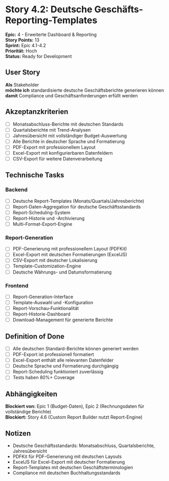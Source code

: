 # Story 4.2: Deutsche Geschäfts-Reporting-Templates

**Epic:** 4 - Erweiterte Dashboard & Reporting  
**Story Points:** 13  
**Sprint:** Epic 4.1-4.2  
**Priorität:** Hoch  
**Status:** Ready for Development

## User Story

**Als** Stakeholder  
**möchte ich** standardisierte deutsche Geschäftsberichte generieren können  
**damit** Compliance und Geschäftsanforderungen erfüllt werden

## Akzeptanzkriterien

- [ ] Monatsabschluss-Berichte mit deutschen Standards
- [ ] Quartalsberichte mit Trend-Analysen
- [ ] Jahresübersicht mit vollständiger Budget-Auswertung
- [ ] Alle Berichte in deutscher Sprache und Formatierung
- [ ] PDF-Export mit professionellem Layout
- [ ] Excel-Export mit konfigurierbaren Datenfeldern
- [ ] CSV-Export für weitere Datenverarbeitung

## Technische Tasks

### Backend
- [ ] Deutsche Report-Templates (Monats/Quartals/Jahresberichte)
- [ ] Report-Daten-Aggregation für deutsche Geschäftsstandards
- [ ] Report-Scheduling-System
- [ ] Report-Historie und -Archivierung
- [ ] Multi-Format-Export-Engine

### Report-Generation
- [ ] PDF-Generierung mit professionellem Layout (PDFKit)
- [ ] Excel-Export mit deutschen Formatierungen (ExcelJS)
- [ ] CSV-Export mit deutscher Lokalisierung
- [ ] Template-Customization-Engine
- [ ] Deutsche Währungs- und Datumsformatierung

### Frontend
- [ ] Report-Generation-Interface
- [ ] Template-Auswahl und -Konfiguration
- [ ] Report-Vorschau-Funktionalität
- [ ] Report-Historie-Dashboard
- [ ] Download-Management für generierte Berichte

## Definition of Done

- [ ] Alle deutschen Standard-Berichte können generiert werden
- [ ] PDF-Export ist professionell formatiert
- [ ] Excel-Export enthält alle relevanten Datenfelder
- [ ] Deutsche Sprache und Formatierung durchgängig
- [ ] Report-Scheduling funktioniert zuverlässig
- [ ] Tests haben 80%+ Coverage

## Abhängigkeiten

**Blockiert von:** Epic 1 (Budget-Daten), Epic 2 (Rechnungsdaten für vollständige Berichte)  
**Blockiert:** Story 4.6 (Custom Report Builder nutzt Report-Engine)

## Notizen

- Deutsche Geschäftsstandards: Monatsabschluss, Quartalsberichte, Jahresübersicht
- PDFKit für PDF-Generierung mit deutschen Layouts
- ExcelJS für Excel-Export mit deutscher Formatierung
- Report-Templates mit deutschen Geschäftsterminologien
- Compliance mit deutschen Buchhaltungsstandards